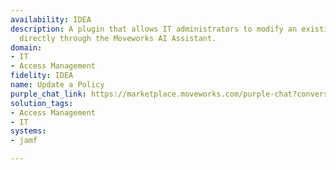 ```yaml
---
availability: IDEA
description: A plugin that allows IT administrators to modify an existing Jamf policy
  directly through the Moveworks AI Assistant.
domain:
- IT
- Access Management
fidelity: IDEA
name: Update a Policy
purple_chat_link: https://marketplace.moveworks.com/purple-chat?conversation=%7B%22messages%22%3A%5B%7B%22role%22%3A%22user%22%2C%22parts%22%3A%5B%7B%22richText%22%3A%22update+a+policy%22%7D%5D%7D%2C%7B%22role%22%3A%22assistant%22%2C%22parts%22%3A%5B%7B%22reasoningSteps%22%3A%5B%7B%22status%22%3A%22success%22%2C%22richText%22%3A%22Validating+user%27s+Jamf+administrator+permissions.%22%7D%2C%7B%22status%22%3A%22pending%22%2C%22richText%22%3A%22Identifying+missing+parameters+for+policy+update.%22%7D%5D%7D%2C%7B%22richText%22%3A%22Which+policy+would+you+like+to+update%3F+Please+provide+its+name+or+keywords.+Also%2C+what+change+should+I+make+%E2%80%94+enable%2C+disable%2C+change+trigger%2C+update+scope%2C+or+modify+frequency%3F%22%7D%5D%7D%2C%7B%22role%22%3A%22user%22%2C%22parts%22%3A%5B%7B%22richText%22%3A%22disable+the+macOS+Configuration+Baseline+policy%22%7D%5D%7D%2C%7B%22role%22%3A%22assistant%22%2C%22parts%22%3A%5B%7B%22reasoningSteps%22%3A%5B%7B%22status%22%3A%22success%22%2C%22richText%22%3A%22Searching+Jamf+for+policies+matching+%5C%22macOS+Configuration+Baseline%5C%22.%22%7D%2C%7B%22status%22%3A%22success%22%2C%22richText%22%3A%22Found+unique+policy%3A+%27macOS+Configuration+Baseline%27+%28ID%3A+101%29.%22%7D%2C%7B%22status%22%3A%22pending%22%2C%22richText%22%3A%22Preparing+confirmation+for+disabling+the+policy.%22%7D%5D%7D%2C%7B%22richText%22%3A%22%3Cp+xmlns%3D%5C%22http%3A%2F%2Fwww.w3.org%2F1999%2Fxhtml%5C%22%3EOkay%2C+I+found+the+policy+you%27re+referring+to.%3C%2Fp%3E%3Cul+xmlns%3D%5C%22http%3A%2F%2Fwww.w3.org%2F1999%2Fxhtml%5C%22%3E%3Cli%3E%3Cb%3EPolicy+Name%3C%2Fb%3E%3A+macOS+Configuration+Baseline%3C%2Fli%3E%3Cli%3E%3Cb%3EPolicy+ID%3C%2Fb%3E%3A+101%3C%2Fli%3E%3Cli%3E%3Cb%3ECurrent+Status%3C%2Fb%3E%3A+Enabled%3C%2Fli%3E%3C%2Ful%3E%3Cp+xmlns%3D%5C%22http%3A%2F%2Fwww.w3.org%2F1999%2Fxhtml%5C%22%3EDo+you+want+to+change+its+status+to+%3Cb%3EDisabled%3C%2Fb%3E%3F%3C%2Fp%3E%22%7D%2C%7B%22buttons%22%3A%5B%7B%22buttonText%22%3A%22Confirm%22%2C%22style%22%3A%22filled%22%7D%2C%7B%22buttonText%22%3A%22Cancel%22%2C%22style%22%3A%22outlined%22%7D%5D%7D%5D%7D%2C%7B%22role%22%3A%22user%22%2C%22parts%22%3A%5B%7B%22richText%22%3A%22Confirm+Disable%22%7D%5D%7D%2C%7B%22role%22%3A%22assistant%22%2C%22parts%22%3A%5B%7B%22reasoningSteps%22%3A%5B%7B%22status%22%3A%22success%22%2C%22richText%22%3A%22Received+confirmation+to+disable+the+%27macOS+Configuration+Baseline%27+policy.%22%7D%2C%7B%22status%22%3A%22pending%22%2C%22richText%22%3A%22Updating+the+policy+status+in+Jamf.%22%7D%5D%7D%2C%7B%22richText%22%3A%22%3Cp+xmlns%3D%5C%22http%3A%2F%2Fwww.w3.org%2F1999%2Fxhtml%5C%22%3EThe+%3Cb%3EmacOS+Configuration+Baseline%3C%2Fb%3E+policy+has+been+disabled+successfully.%3C%2Fp%3E%3Cul+xmlns%3D%5C%22http%3A%2F%2Fwww.w3.org%2F1999%2Fxhtml%5C%22%3E%3Cli%3E%3Cb%3EPolicy+Name%3C%2Fb%3E%3A+macOS+Configuration+Baseline%3C%2Fli%3E%3Cli%3E%3Cb%3EPolicy+ID%3C%2Fb%3E%3A+101%3C%2Fli%3E%3Cli%3E%3Cb%3EStatus+Changed%3C%2Fb%3E%3A+Enabled+%E2%86%92+Disabled%3C%2Fli%3E%3Cli%3E%3Cb%3EModified+By%3C%2Fb%3E%3A+%5BYour+Username%5D%3C%2Fli%3E%3Cli%3E%3Cb%3ETimestamp%3C%2Fb%3E%3A+%5BCurrent+Timestamp%5D%3C%2Fli%3E%3C%2Ful%3E%22%7D%2C%7B%22citations%22%3A%5B%7B%22connectorName%22%3A%22jamf%22%2C%22citationTitle%22%3A%22macOS+Configuration+Baseline%22%7D%5D%7D%5D%7D%5D%7D
solution_tags:
- Access Management
- IT
systems:
- jamf

---
```

